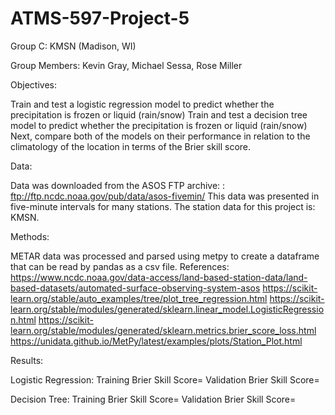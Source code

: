 # ATMS-597-Project-5

Group C: KMSN (Madison, WI)

Group Members: Kevin Gray, Michael Sessa, Rose Miller

Objectives:

Train and test a logistic regression model to predict whether the precipitation is frozen or liquid (rain/snow)
Train and test a decision tree model to predict whether the precipitation is frozen or liquid (rain/snow)
Next, compare both of the models on their performance in relation to the climatology of the location in terms of the Brier skill score.

Data:

Data was downloaded from the ASOS FTP archive: : ftp://ftp.ncdc.noaa.gov/pub/data/asos-fivemin/
This data was presented in five-minute intervals for many stations. The station data for this project is: KMSN.

Methods:

METAR data was processed and parsed using metpy  to create a dataframe that can be read by pandas as a csv file.
References:
https://www.ncdc.noaa.gov/data-access/land-based-station-data/land-based-datasets/automated-surface-observing-system-asos
https://scikit-learn.org/stable/auto_examples/tree/plot_tree_regression.html
https://scikit-learn.org/stable/modules/generated/sklearn.linear_model.LogisticRegression.html
https://scikit-learn.org/stable/modules/generated/sklearn.metrics.brier_score_loss.html
https://unidata.github.io/MetPy/latest/examples/plots/Station_Plot.html 

Results:

Logistic Regression: 
Training Brier Skill Score=
Validation Brier Skill Score=

Decision Tree: 
Training Brier Skill Score=
Validation Brier Skill Score=


